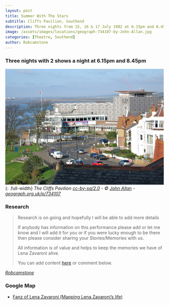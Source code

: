 ```yaml
---
layout: post
title: Summer With The Stars
subtitle: Cliffs Pavilion, Southend
description: Three nights from 15, 16 & 17 July 1982 at 6.15pm and 8.45pm
image: /assets/images/locations/geograph-734107-by-John-Allan.jpg
categories: [Theatre, Southend]
author: Robcamstone
---
```


### Three nights with 2 shows a night at 6.15pm and 8.45pm
![](/assets/images/locations/geograph-734107-by-John-Allan.jpg){: .full-width}
<cite>The Cliffs Pavilion [cc-by-sa/2.0](http://creativecommons.org/licenses/by-sa/2.0/) - © [John Allan](https://www.geograph.org.uk/profile/3863) - [geograph.org.uk/p/734107](https://www.geograph.org.uk/photo/734107)</cite>

### Research
> Research is on going and hopefully I will be able to add more details
>
> If anybody has information on this performance please add or let me know and I will add it for you or if you were lucky enough to be there then please consider sharing your Stories/Memories with us.
>
> All information is of value and helps to keep the memories we have of Lena Zavaroni alive.
>
> You can add content [here](https://github.com/FanzOfLenaZavaroni/fanzoflenazavaroni.github.io) or comment below.

<cite>[Robcamstone](https://m.me/fanzoflenazavaroni)</cite>

### Google Map
* [Fanz of Lena Zavaroni (Mapping Lena Zavaroni’s life)](https://www.google.com/maps/d/u/0/viewer?mid=1D1D0ERV_FQMNb9XZzJ-J3yUlK8aI4vhI&hl=en&ll=51.535213000000034%2C0.6972349000000122&z=19)

<style>
.dt-published {display: none;}
.post-meta:after {content: "15, 16 & 17 July 1982";}
.height-adjust1 {width:auto; height:350px;}
.height-adjust2 {width:auto; height:307px;}
</style>

